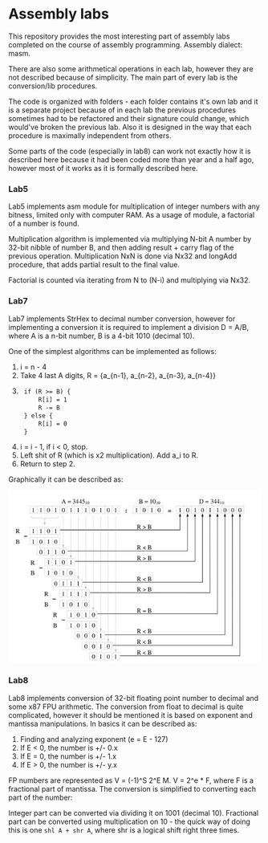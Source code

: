 # Assembly labs

This repository provides the most interesting part of assembly labs completed on the course of assembly programming. Assembly dialect: masm.

There are also some arithmetical operations in each lab, however they are not described because of simplicity. The main part of every lab is the conversion/lib procedures.

The code is organized with folders - each folder contains it's own lab and it is a separate project because of in each lab the previous procedures sometimes had to be refactored and their signature could change, which would've broken the previous lab. Also it is designed in the way that each procedure is maximally independent from others.

Some parts of the code (especially in lab8) can work not exactly how it is described here because it had been coded more than year and a half ago, however most of it works as it is formally described here.

### Lab5
Lab5 implements asm module for multiplication of integer numbers with any bitness, limited only with computer RAM. As a usage of module, a factorial of a number is found.

Multiplication algorithm is implemented via multiplying N-bit A number by 32-bit nibble of number B, and then adding result + carry flag of the previous operation. Multiplication NxN is done via Nx32 and longAdd procedure, that adds partial result to the final value.

Factorial is counted via iterating from N to (N-i) and multiplying via Nx32.

### Lab7
Lab7 implements StrHex to decimal number conversion, however for implementing a conversion it is required to implement a division D = A/B, where A is a n-bit number, B is a 4-bit 1010 (decimal 10).

One of the simplest algorithms can be implemented as follows:

1. i = n - 4
2. Take 4 last A digits, R = {a_{n-1}, a_{n-2}, a_{n-3}, a_{n-4}}
3.      if (R >= B) {
            R[i] = 1
            R -= B
        } else {
            R[i] = 0
        }
4. i = i - 1, if i < 0, stop.
5. Left shit of R (which is x2 multiplication). Add a_i to R.
6. Return to step 2.

Graphically it can be described as:

![](img/lab5-div.jpg?raw=true "Title")

### Lab8
Lab8 implements conversion of 32-bit floating point number to decimal and some x87 FPU arithmetic. The conversion from float to decimal is quite complicated, however it should be mentioned it is based on exponent and mantissa manipulations. In basics it can be described as:

1. Finding and analyzing exponent (e = E - 127)
2. If E < 0, the number is +/- 0.x
3. If E = 0, the number is +/- 1.x
4. If E > 0, the number is +/- y.x

FP numbers are represented as V = (-1)^S 2^E M.
V = 2^e * F, where F is a fractional part of mantissa. The conversion is simplified to converting each part of the number:

Integer part can be converted via dividing it on 1001 (decimal 10). Fractional part can be converted using multiplication on 10 - the quick way of doing this is one `shl A + shr A`, where shr is a logical shift right three times.





